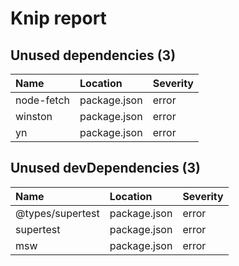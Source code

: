 # Knip report

## Unused dependencies (3)

| Name       | Location     | Severity |
| :--------- | :----------- | :------- |
| node-fetch | package.json | error    |
| winston    | package.json | error    |
| yn         | package.json | error    |

## Unused devDependencies (3)

| Name             | Location     | Severity |
| :--------------- | :----------- | :------- |
| @types/supertest | package.json | error    |
| supertest        | package.json | error    |
| msw              | package.json | error    |
